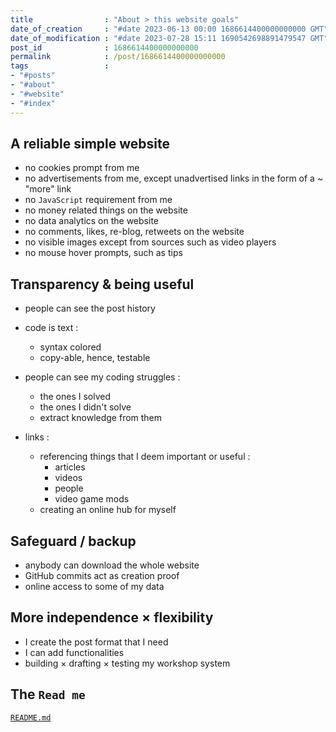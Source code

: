 ```yaml
---
title                : "About > this website goals"
date_of_creation     : "#date 2023-06-13 00:00 1686614400000000000 GMT"
date_of_modification : "#date 2023-07-28 15:11 1690542698891479547 GMT"
post_id              : 1686614400000000000
permalink            : /post/1686614400000000000
tags                 : 
- "#posts"
- "#about" 
- "#website"
- "#index"
---
```


## A reliable simple website

- no cookies prompt from me
- no advertisements from me, except unadvertised links in the form of a ~ "more" link
- no `JavaScript` requirement from me
- no money related things on the website
- no data analytics on the website
- no comments, likes, re-blog, retweets on the website
- no visible images except from sources such as video players
- no mouse hover prompts, such as tips

## Transparency & being useful

- people can see the post history

- code is text :
	- syntax colored
	- copy-able, hence, testable

- people can see my coding struggles :
	- the ones I solved
	- the ones I didn't solve
	- extract knowledge from them

- links :
	- referencing things that I deem important or useful :
		- articles
		- videos
		- people
		- video game mods
	- creating an online hub for myself

## Safeguard / backup

- anybody can download the whole website
- GitHub commits act as creation proof
- online access to some of my data

## More independence × flexibility

- I create the post format that I need
- I can add functionalities
- building × drafting × testing my workshop system

## The `Read me`

[`README.md`](https://github.com/jeremyvlegros/website/blob/main/README.md)

